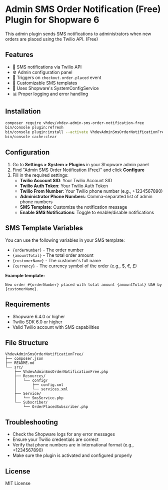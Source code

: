 # Admin SMS Order Notification (Free) Plugin for Shopware 6

This admin plugin sends SMS notifications to administrators when new orders are placed using the Twilio API. (Free)

## Features

- 📱 SMS notifications via Twilio API
- ⚙️ Admin configuration panel
- 🎯 Triggers on `checkout.order.placed` event
- 📝 Customizable SMS templates
- 🔧 Uses Shopware's SystemConfigService
- 📊 Proper logging and error handling

## Installation
   ```bash
   composer require vhdev/vhdev-admin-sms-order-notification-free
   bin/console plugin:refresh
   bin/console plugin:install --activate VhdevAdminSmsOrderNotificationFree
   bin/console cache:clear
   ```

## Configuration

1. Go to **Settings > System > Plugins** in your Shopware admin panel
2. Find "Admin SMS Order Notification (Free)" and click **Configure**
3. Fill in the required settings:
   - **Twilio Account SID**: Your Twilio Account SID
   - **Twilio Auth Token**: Your Twilio Auth Token
   - **Twilio From Number**: Your Twilio phone number (e.g., +1234567890)
   - **Administrator Phone Numbers**: Comma-separated list of admin phone numbers
   - **SMS Template**: Customize the notification message
   - **Enable SMS Notifications**: Toggle to enable/disable notifications

## SMS Template Variables

You can use the following variables in your SMS template:

- `{orderNumber}` - The order number
- `{amountTotal}` - The total order amount
- `{customerName}` - The customer's full name
- `{currency}` - The currency symbol of the order (e.g., $, €, £)

**Example template:**
```
New order #{orderNumber} placed with total amount {amountTotal} UAH by {customerName}.
```

## Requirements

- Shopware 6.4.0 or higher
- Twilio SDK 6.0 or higher
- Valid Twilio account with SMS capabilities

## File Structure

```
VhdevAdminSmsOrderNotificationFree/
├── composer.json
├── README.md
└── src/
    ├── VhdevAdminSmsOrderNotificationFree.php
    ├── Resources/
    │   └── config/
    │       ├── config.xml
    │       └── services.xml
    ├── Service/
    │   └── SmsService.php
    └── Subscriber/
        └── OrderPlacedSubscriber.php
```

## Troubleshooting

- Check the Shopware logs for any error messages
- Ensure your Twilio credentials are correct
- Verify that phone numbers are in international format (e.g., +1234567890)
- Make sure the plugin is activated and configured properly

## License

MIT License
